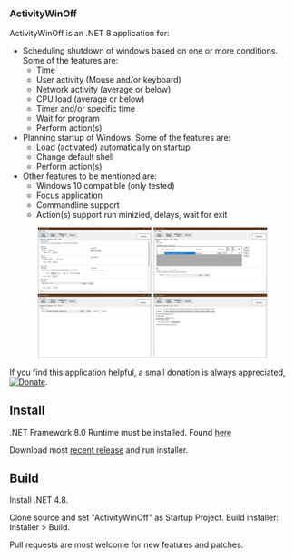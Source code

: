 ### ActivityWinOff
ActivityWinOff is an .NET 8 application for:
* Scheduling shutdown of windows based on one or more conditions. Some of the features are:
  * Time
  * User activity (Mouse and/or keyboard)
  * Network activity (average or below)
  * CPU load (average or below)
  * Timer and/or specific time
  * Wait for program
  * Perform action(s) 
* Planning startup of Windows. Some of the features are:
  * Load (activated) automatically on startup
  * Change default shell
  * Perform action(s)
* Other features to be mentioned are:
  * Windows 10 compatible (only tested)
  * Focus application
  * Commandline support
  * Action(s) support run minizied, delays, wait for exit

<div align="center">
    <img src="screenshots/1.png" width="200" alt="Screenshot1"/>
    <img src="screenshots/2.png" width="200" alt="Screenshot2"/>
    <img src="screenshots/3.png" width="200" alt="Screenshot3"/>
    <img src="screenshots/4.png" width="200" alt="Screenshot4"/>
</div>

If you find this application helpful, a small donation is always appreciated, [![Donate](https://www.paypalobjects.com/en_US/i/btn/btn_donate_LG.gif)](https://www.paypal.com/cgi-bin/webscr?cmd=_s-xclick&hosted_button_id=K8XPMSEBERH3W).

## Install
.NET Framework 8.0 Runtime must be installed. Found [here](https://dotnet.microsoft.com/en-us/download/dotnet/8.0)

Download most [recent release](https://github.com/Meliox/ActivityWinOff/releases) and run installer.

## Build
Install .NET 4.8.

Clone source and set "ActivityWinOff" as Startup Project.
Build installer: Installer > Build.

Pull requests are most welcome for new features and patches.
